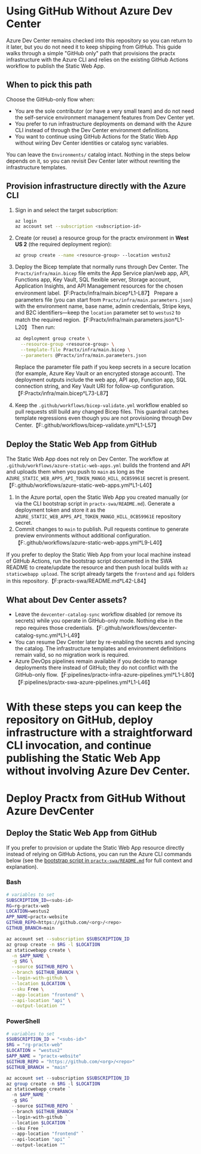 # Using GitHub Without Azure Dev Center

Azure Dev Center remains checked into this repository so you can return to it later, but you do not need it to keep shipping from GitHub. This guide walks through a simple "GitHub only" path that provisions the practx infrastructure with the Azure CLI and relies on the existing GitHub Actions workflow to publish the Static Web App.

## When to pick this path

Choose the GitHub-only flow when:

- You are the sole contributor (or have a very small team) and do not need the self-service environment management features from Dev Center yet.
- You prefer to run infrastructure deployments on demand with the Azure CLI instead of through the Dev Center environment definitions.
- You want to continue using GitHub Actions for the Static Web App without wiring Dev Center identities or catalog sync variables.

You can leave the `Environments/` catalog intact. Nothing in the steps below depends on it, so you can revisit Dev Center later without rewriting the infrastructure templates.

## Provision infrastructure directly with the Azure CLI

1. Sign in and select the target subscription:

   ```bash
   az login
   az account set --subscription <subscription-id>
   ```

2. Create (or reuse) a resource group for the practx environment in **West US 2** (the required deployment region):

   ```bash
   az group create --name <resource-group> --location westus2
   ```

3. Deploy the Bicep template that normally runs through Dev Center. The `Practx/infra/main.bicep` file emits the App Service plan/web app, API, Functions app, Key Vault, SQL flexible server, Storage account, Application Insights, and API Management resources for the chosen environment label.【F:Practx/infra/main.bicep†L1-L87】 Prepare a parameters file (you can start from `Practx/infra/main.parameters.json`) with the environment name, base name, admin credentials, Stripe keys, and B2C identifiers—keep the `location` parameter set to `westus2` to match the required region.【F:Practx/infra/main.parameters.json†L1-L20】 Then run:

   ```bash
   az deployment group create \
     --resource-group <resource-group> \
     --template-file Practx/infra/main.bicep \
     --parameters @Practx/infra/main.parameters.json
   ```

   Replace the parameter file path if you keep secrets in a secure location (for example, Azure Key Vault or an encrypted storage account). The deployment outputs include the web app, API app, Function app, SQL connection string, and Key Vault URI for follow-up configuration.【F:Practx/infra/main.bicep†L73-L87】

4. Keep the `.github/workflows/bicep-validate.yml` workflow enabled so pull requests still build any changed Bicep files. This guardrail catches template regressions even though you are not provisioning through Dev Center.【F:.github/workflows/bicep-validate.yml†L1-L57】

## Deploy the Static Web App from GitHub

The Static Web App does not rely on Dev Center. The workflow at `.github/workflows/azure-static-web-apps.yml` builds the frontend and API and uploads them when you push to `main` as long as the `AZURE_STATIC_WEB_APPS_API_TOKEN_MANGO_HILL_0CB59961E` secret is present.【F:.github/workflows/azure-static-web-apps.yml†L1-L40】

1. In the Azure portal, open the Static Web App you created manually (or via the CLI bootstrap script in `practx-swa/README.md`). Generate a deployment token and store it as the `AZURE_STATIC_WEB_APPS_API_TOKEN_MANGO_HILL_0CB59961E` repository secret.
2. Commit changes to `main` to publish. Pull requests continue to generate preview environments without additional configuration.【F:.github/workflows/azure-static-web-apps.yml†L9-L40】

If you prefer to deploy the Static Web App from your local machine instead of GitHub Actions, run the bootstrap script documented in the SWA README to create/update the resource and then push local builds with `az staticwebapp upload`. The script already targets the `frontend` and `api` folders in this repository.【F:practx-swa/README.md†L42-L84】

## What about Dev Center assets?

- Leave the `devcenter-catalog-sync` workflow disabled (or remove its secrets) while you operate in GitHub-only mode. Nothing else in the repo requires those credentials.【F:.github/workflows/devcenter-catalog-sync.yml†L1-L49】
- You can resume Dev Center later by re-enabling the secrets and syncing the catalog. The infrastructure templates and environment definitions remain valid, so no migration work is required.
- Azure DevOps pipelines remain available if you decide to manage deployments there instead of GitHub; they do not conflict with the GitHub-only flow.【F:pipelines/practx-infra-azure-pipelines.yml†L1-L80】【F:pipelines/practx-swa-azure-pipelines.yml†L1-L46】

With these steps you can keep the repository on GitHub, deploy infrastructure with a straightforward CLI invocation, and continue publishing the Static Web App without involving Azure Dev Center.
=======
# Deploy Practx from GitHub Without Azure DevCenter

## Deploy the Static Web App from GitHub

If you prefer to provision or update the Static Web App resource directly instead of relying on GitHub Actions, you can run the Azure CLI commands below (see the [bootstrap script in `practx-swa/README.md`](../practx-swa/README.md) for full context and explanation).

### Bash

```bash
# variables to set
SUBSCRIPTION_ID=<subs-id>
RG=rg-practx-web
LOCATION=westus2
APP_NAME=practx-website
GITHUB_REPO=https://github.com/<org>/<repo>
GITHUB_BRANCH=main

az account set --subscription $SUBSCRIPTION_ID
az group create -n $RG -l $LOCATION
az staticwebapp create \
  -n $APP_NAME \
  -g $RG \
  --source $GITHUB_REPO \
  --branch $GITHUB_BRANCH \
  --login-with-github \
  --location $LOCATION \
  --sku Free \
  --app-location "frontend" \
  --api-location "api" \
  --output-location ""
```

### PowerShell

```powershell
# variables to set
$SUBSCRIPTION_ID = "<subs-id>"
$RG = "rg-practx-web"
$LOCATION = "westus2"
$APP_NAME = "practx-website"
$GITHUB_REPO = "https://github.com/<org>/<repo>"
$GITHUB_BRANCH = "main"

az account set --subscription $SUBSCRIPTION_ID
az group create -n $RG -l $LOCATION
az staticwebapp create `
  -n $APP_NAME `
  -g $RG `
  --source $GITHUB_REPO `
  --branch $GITHUB_BRANCH `
  --login-with-github `
  --location $LOCATION `
  --sku Free `
  --app-location "frontend" `
  --api-location "api" `
  --output-location ""
```